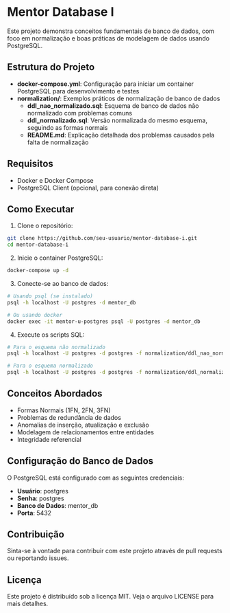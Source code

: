 # Mentor Database I

Este projeto demonstra conceitos fundamentais de banco de dados, com foco em normalização e boas práticas de modelagem de dados usando PostgreSQL.

## Estrutura do Projeto

- **docker-compose.yml**: Configuração para iniciar um container PostgreSQL para desenvolvimento e testes
- **normalization/**: Exemplos práticos de normalização de banco de dados
  - **ddl_nao_normalizado.sql**: Esquema de banco de dados não normalizado com problemas comuns
  - **ddl_normalizado.sql**: Versão normalizada do mesmo esquema, seguindo as formas normais
  - **README.md**: Explicação detalhada dos problemas causados pela falta de normalização

## Requisitos

- Docker e Docker Compose
- PostgreSQL Client (opcional, para conexão direta)

## Como Executar

1. Clone o repositório:
```bash
git clone https://github.com/seu-usuario/mentor-database-i.git
cd mentor-database-i
```

2. Inicie o container PostgreSQL:
```bash
docker-compose up -d
```

3. Conecte-se ao banco de dados:
```bash
# Usando psql (se instalado)
psql -h localhost -U postgres -d mentor_db

# Ou usando docker
docker exec -it mentor-u-postgres psql -U postgres -d mentor_db
```

4. Execute os scripts SQL:
```bash
# Para o esquema não normalizado
psql -h localhost -U postgres -d postgres -f normalization/ddl_nao_normalizado.sql

# Para o esquema normalizado
psql -h localhost -U postgres -d postgres -f normalization/ddl_normalizado.sql
```

## Conceitos Abordados

- Formas Normais (1FN, 2FN, 3FN)
- Problemas de redundância de dados
- Anomalias de inserção, atualização e exclusão
- Modelagem de relacionamentos entre entidades
- Integridade referencial

## Configuração do Banco de Dados

O PostgreSQL está configurado com as seguintes credenciais:
- **Usuário**: postgres
- **Senha**: postgres
- **Banco de Dados**: mentor_db
- **Porta**: 5432

## Contribuição

Sinta-se à vontade para contribuir com este projeto através de pull requests ou reportando issues.

## Licença

Este projeto é distribuído sob a licença MIT. Veja o arquivo LICENSE para mais detalhes.